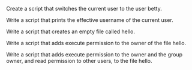 Create a script that switches the current user to the user betty.

Write a script that prints the effective username of the current user.

Write a script that creates an empty file called hello.

Write a script that adds execute permission to the owner of the file hello.

Write a script that adds execute permission to the owner and the group owner, and read permission to other users, to the file hello.

